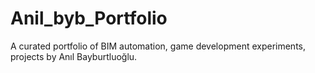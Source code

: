 # Anil_byb_Portfolio
A curated portfolio of BIM automation, game development experiments, projects by Anıl Bayburtluoğlu.
